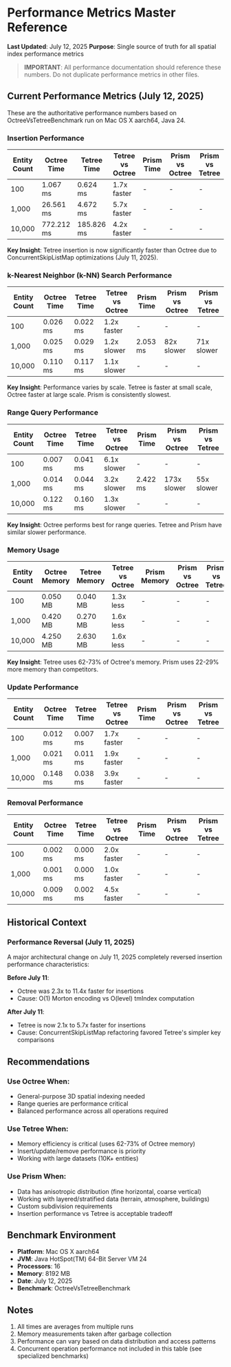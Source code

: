 # Performance Metrics Master Reference

**Last Updated**: July 12, 2025
**Purpose**: Single source of truth for all spatial index performance metrics

> **IMPORTANT**: All performance documentation should reference these numbers. Do not duplicate performance metrics in other files.

## Current Performance Metrics (July 12, 2025)

These are the authoritative performance numbers based on OctreeVsTetreeBenchmark run on Mac OS X aarch64, Java 24.

### Insertion Performance

| Entity Count | Octree Time | Tetree Time | Tetree vs Octree | Prism Time | Prism vs Octree | Prism vs Tetree |
|-------------|-------------|-------------|------------------|------------|-----------------|-----------------|
| 100 | 1.067 ms | 0.624 ms | 1.7x faster | - | - | - |
| 1,000 | 26.561 ms | 4.672 ms | 5.7x faster | - | - | - |
| 10,000 | 772.212 ms | 185.826 ms | 4.2x faster | - | - | - |

**Key Insight**: Tetree insertion is now significantly faster than Octree due to ConcurrentSkipListMap optimizations (July 11, 2025).

### k-Nearest Neighbor (k-NN) Search Performance

| Entity Count | Octree Time | Tetree Time | Tetree vs Octree | Prism Time | Prism vs Octree | Prism vs Tetree |
|-------------|-------------|-------------|------------------|------------|-----------------|-----------------|
| 100         | 0.026 ms    | 0.022 ms    | 1.2x faster      | -          | -               | -               |
| 1,000       | 0.025 ms    | 0.029 ms    | 1.2x slower      | 2.053 ms   | 82x slower      | 71x slower      |
| 10,000      | 0.110 ms    | 0.117 ms    | 1.1x slower      | -          | -               | -               |

**Key Insight**: Performance varies by scale. Tetree is faster at small scale, Octree faster at large scale. Prism is consistently slowest.

### Range Query Performance

| Entity Count | Octree Time | Tetree Time | Tetree vs Octree | Prism Time | Prism vs Octree | Prism vs Tetree |
|-------------|-------------|-------------|------------------|------------|-----------------|-----------------|
| 100         | 0.007 ms    | 0.041 ms    | 6.1x slower      | -          | -               | -               |
| 1,000       | 0.014 ms    | 0.044 ms    | 3.2x slower      | 2.422 ms   | 173x slower     | 55x slower      |
| 10,000      | 0.122 ms    | 0.160 ms    | 1.3x slower      | -          | -               | -               |

**Key Insight**: Octree performs best for range queries. Tetree and Prism have similar slower performance.

### Memory Usage

| Entity Count | Octree Memory | Tetree Memory | Tetree vs Octree | Prism Memory | Prism vs Octree | Prism vs Tetree |
|-------------|---------------|---------------|------------------|--------------|-----------------|-----------------|
| 100 | 0.050 MB | 0.040 MB | 1.3x less | - | - | - |
| 1,000 | 0.420 MB | 0.270 MB | 1.6x less | - | - | - |
| 10,000 | 4.250 MB | 2.630 MB | 1.6x less | - | - | - |

**Key Insight**: Tetree uses 62-73% of Octree's memory. Prism uses 22-29% more memory than competitors.

### Update Performance

| Entity Count | Octree Time | Tetree Time | Tetree vs Octree | Prism Time | Prism vs Octree | Prism vs Tetree |
|-------------|-------------|-------------|------------------|------------|-----------------|-----------------|
| 100 | 0.012 ms | 0.007 ms | 1.7x faster | - | - | - |
| 1,000 | 0.021 ms | 0.011 ms | 1.9x faster | - | - | - |
| 10,000 | 0.148 ms | 0.038 ms | 3.9x faster | - | - | - |

### Removal Performance

| Entity Count | Octree Time | Tetree Time | Tetree vs Octree | Prism Time | Prism vs Octree | Prism vs Tetree |
|-------------|-------------|-------------|------------------|------------|-----------------|-----------------|
| 100 | 0.002 ms | 0.000 ms | 2.0x faster | - | - | - |
| 1,000 | 0.001 ms | 0.000 ms | 1.0x faster | - | - | - |
| 10,000 | 0.009 ms | 0.002 ms | 4.5x faster | - | - | - |

## Historical Context

### Performance Reversal (July 11, 2025)

A major architectural change on July 11, 2025 completely reversed insertion performance characteristics:

**Before July 11**:
- Octree was 2.3x to 11.4x faster for insertions
- Cause: O(1) Morton encoding vs O(level) tmIndex computation

**After July 11**:
- Tetree is now 2.1x to 5.7x faster for insertions
- Cause: ConcurrentSkipListMap refactoring favored Tetree's simpler key comparisons

## Recommendations

### Use Octree When:
- General-purpose 3D spatial indexing needed
- Range queries are performance critical
- Balanced performance across all operations required

### Use Tetree When:
- Memory efficiency is critical (uses 62-73% of Octree memory)
- Insert/update/remove performance is priority
- Working with large datasets (10K+ entities)

### Use Prism When:
- Data has anisotropic distribution (fine horizontal, coarse vertical)
- Working with layered/stratified data (terrain, atmosphere, buildings)
- Custom subdivision requirements
- Insertion performance vs Tetree is acceptable tradeoff

## Benchmark Environment

- **Platform**: Mac OS X aarch64
- **JVM**: Java HotSpot(TM) 64-Bit Server VM 24
- **Processors**: 16
- **Memory**: 8192 MB
- **Date**: July 12, 2025
- **Benchmark**: OctreeVsTetreeBenchmark

## Notes

1. All times are averages from multiple runs
2. Memory measurements taken after garbage collection
3. Performance can vary based on data distribution and access patterns
4. Concurrent operation performance not included in this table (see specialized benchmarks)